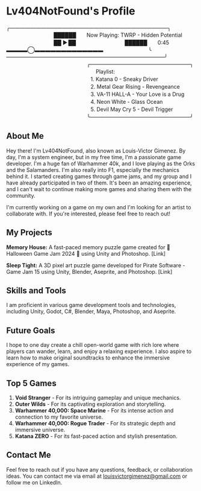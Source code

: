 # Lv404NotFound's Profile

╭——————————————————————————————╮
　　　　　　　　　██████　　Now Playing: TWRP - Hidden Potential
　　　　　　　　　██   ►  ██
　　　　　　　　　██████　　0:45　▬▬▬▬◯▬▬▬▬▬▬▬▬▬▬▬▬▬
　　　　　　　　 ╰——————————————————————————————╯
　　　　　　　　　　　　　　　 ╭———————————————————╮
　　　　　　　　　　　　　　　　　Playlist:
　　　　　　　　　　　　　　　　1. Katana 0 - Sneaky Driver
　　　　　　　　　　　　　　　　2. Metal Gear Rising - Revengeance
　　　　　　　　　　　　　　　　3. VA-11 HALL-A - Your Love is a Drug
　　　　　　　　　　　　　　　　4. Neon White - Glass Ocean
　　　　　　　　　　　　　　　　5. Devil May Cry 5 - Devil Trigger
　　　　　　　　　　　　　　　 ╰———————————————————╯

## About Me

Hey there! I'm Lv404NotFound, also known as Louis-Victor Gimenez. By day, I'm a system engineer, but in my free time, I'm a passionate game developer. I'm a huge fan of Warhammer 40k, and I love playing as the Orks and the Salamanders. I'm also really into F1, especially the mechanics behind it. I started creating games through game jams, and my group and I have already participated in two of them. It's been an amazing experience, and I can't wait to continue making more games and sharing them with the community.

I'm currently working on a game on my own and I'm looking for an artist to collaborate with. If you're interested, please feel free to reach out!

## My Projects

**Memory House:** A fast-paced memory puzzle game created for 🎃 Halloween Game Jam 2024 🎃 using Unity and Photoshop. [Link]

**Sleep Tight:** A 3D pixel art puzzle game developed for Pirate Software - Game Jam 15 using Unity, Blender, Aseprite, and Photoshop. [Link]

## Skills and Tools

I am proficient in various game development tools and technologies, including Unity, Godot, C#, Blender, Maya, Photoshop, and Aseprite.

## Future Goals

I hope to one day create a chill open-world game with rich lore where players can wander, learn, and enjoy a relaxing experience. I also aspire to learn how to make original soundtracks to enhance the immersive experience of my games.

## Top 5 Games

1. **Void Stranger** - For its intriguing gameplay and unique mechanics.
2. **Outer Wilds** - For its captivating exploration and storytelling.
3. **Warhammer 40,000: Space Marine** - For its intense action and connection to my favorite universe.
4. **Warhammer 40,000: Rogue Trader** - For its strategic depth and immersive universe.
5. **Katana ZERO** - For its fast-paced action and stylish presentation.

## Contact Me

Feel free to reach out if you have any questions, feedback, or collaboration ideas. You can contact me via email at louisvictorgimenez@gmail.com or follow me on LinkedIn.
